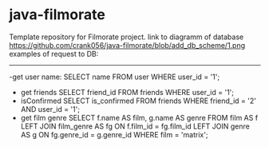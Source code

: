 # java-filmorate
Template repository for Filmorate project.
link to diagramm of database
https://github.com/crank056/java-filmorate/blob/add_db_scheme/1.png
examples of request to DB:
________________
-get user name:
SELECT name
FROM user
WHERE user_id = '1';
- get friends
SELECT friend_id
FROM friends
WHERE user_id = '1';
- isConfirmed
SELECT is_confirmed
FROM friends
WHERE friend_id = '2' AND user_id = '1';
- get film genre
SELECT f.name AS film,
g.name AS genre
FROM film AS f
LEFT JOIN film_genre AS fg ON f.film_id = fg.film_id
LEFT JOIN genre AS g ON fg.genre_id = g.genre_id
WHERE film = 'matrix';

